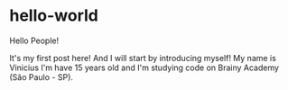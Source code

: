 # hello-world

Hello People!

It's my first post here! And I will start by introducing myself! My name is Vinicius I'm have 15 years old and I'm studying code on Brainy Academy (São Paulo - SP).
